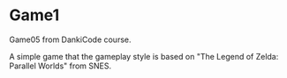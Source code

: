 # Game1

Game05 from DankiCode course.

A simple game that the gameplay style is based on "The Legend of Zelda: Parallel Worlds" from SNES.
